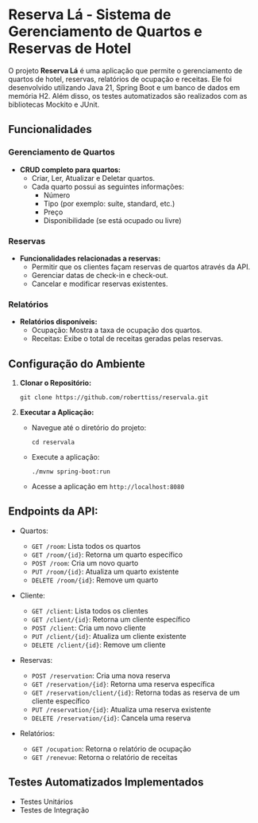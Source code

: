 # Reserva Lá - Sistema de Gerenciamento de Quartos e Reservas de Hotel

O projeto **Reserva Lá** é uma aplicação que permite o gerenciamento de quartos de hotel, reservas, relatórios de ocupação e receitas. Ele foi desenvolvido utilizando Java 21, Spring Boot e um banco de dados em memória H2. Além disso, os testes automatizados são realizados com as bibliotecas Mockito e JUnit.

## Funcionalidades

### Gerenciamento de Quartos

- **CRUD completo para quartos:**
  - Criar, Ler, Atualizar e Deletar quartos.
  - Cada quarto possui as seguintes informações:
    - Número
    - Tipo (por exemplo: suíte, standard, etc.)
    - Preço
    - Disponibilidade (se está ocupado ou livre)

### Reservas

- **Funcionalidades relacionadas a reservas:**
  - Permitir que os clientes façam reservas de quartos através da API.
  - Gerenciar datas de check-in e check-out.
  - Cancelar e modificar reservas existentes.

### Relatórios

- **Relatórios disponíveis:**
  - Ocupação: Mostra a taxa de ocupação dos quartos.
  - Receitas: Exibe o total de receitas geradas pelas reservas.

## Configuração do Ambiente

1. **Clonar o Repositório:**
   ```
   git clone https://github.com/roberttiss/reservala.git
   ```

2. **Executar a Aplicação:**
   - Navegue até o diretório do projeto:
     ```
     cd reservala
     ```
   - Execute a aplicação:
     ```
     ./mvnw spring-boot:run
     ```
   - Acesse a aplicação em `http://localhost:8080`

## **Endpoints da API:**
   - Quartos:
     - `GET /room`: Lista todos os quartos
     - `GET /room/{id}`: Retorna um quarto específico
     - `POST /room`: Cria um novo quarto
     - `PUT /room/{id}`: Atualiza um quarto existente
     - `DELETE /room/{id}`: Remove um quarto

   - Cliente:
     - `GET /client`: Lista todos os clientes
     - `GET /client/{id}`: Retorna um cliente específico
     - `POST /client`: Cria um novo cliente
     - `PUT /client/{id}`: Atualiza um cliente existente
     - `DELETE /client/{id}`: Remove um cliente

   - Reservas:
     - `POST /reservation`: Cria uma nova reserva
     - `GET /reservation/{id}`: Retorna uma reserva específica
     - `GET /reservation/client/{id}`: Retorna todas as reserva de um cliente específico
     - `PUT /reservation/{id}`: Atualiza uma reserva existente
     - `DELETE /reservation/{id}`: Cancela uma reserva

   - Relatórios:
     - `GET /ocupation`: Retorna o relatório de ocupação
     - `GET /renevue`: Retorna o relatório de receitas

## Testes Automatizados Implementados

- Testes Unitários
- Testes de Integração
